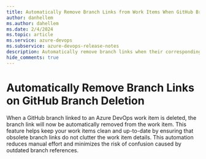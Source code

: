 ```yaml
---
title: Automatically Remove Branch Links from Work Items When GitHub Branches Are Deleted
author: danhellem
ms.author: dahellem
ms.date: 2/4/2024
ms.topic: article
ms.service: azure-devops
ms.subservice: azure-devops-release-notes
description: Automatically remove branch links when their corresponding GitHub branches are deleted
hide_comments: true
---
```


# Automatically Remove Branch Links on GitHub Branch Deletion

When a GitHub branch linked to an Azure DevOps work item is deleted, the branch link will now be automatically removed from the work item. This feature helps keep your work items clean and up-to-date by ensuring that obsolete branch links do not clutter the work item details. This automation reduces manual effort and minimizes the risk of confusion caused by outdated branch references.